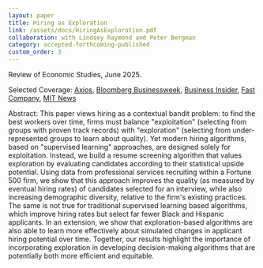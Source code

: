 ```yaml
---
layout: paper
title: Hiring as Exploration
link: /assets/docs/HiringAsExploration.pdf
collaboration: with Lindsey Raymond and Peter Bergman
category: accepted-forthcoming-published
custom_order: 3
---
```

  <div>
  <div class="text-teal-600 text-base mb-2">
    <p><span class="italic">Review of Economic Studies</span>, June 2025. </p>
    <p>Selected Coverage:
      <a href="https://www.axios.com/ai-robots-recruiting-hiring-discrimination-d7701e2b-aae1-4dba-8aa0-17e7acb32ab1.html" class="italic">Axios</a>,
      <a href="https://www.bloomberg.com/news/articles/2021-02-25/how-to-hire-better-mit-sloan-economist-danielle-li" class="italic">Bloomberg Businessweek</a>,
      <a href="https://www.businessinsider.com/hiring-recruiting-diversity-top-talent-machine-learning-exploration-based-algorithm-2020-10" class="italic">Business Insider</a>,
      <a href="https://www.fastcompany.com/90575394/design-of-hiring-algorithms-can-double-diversity-in-firms" class="italic">Fast Company</a>,
      <a href="https://mitsloan.mit.edu/ideas-made-to-matter/exploration-based-algorithms-can-improve-hiring-quality-and-diversity" class="italic">MIT News</a>
          </p>
  </div>
  <p><span class="font-medium">Abstract: </span>This paper views hiring as a contextual bandit problem: to find the best workers over time, firms must balance "exploitation" (selecting from groups with proven track records) with "exploration" (selecting from under-represented groups to learn about quality).  Yet modern hiring algorithms, based on "supervised learning" approaches, are designed solely for exploitation.  Instead, we build a resume screening algorithm that values exploration by evaluating candidates according to their statistical upside potential.  Using data from professional services recruiting within a Fortune 500 firm, we show that this approach improves the quality (as measured by eventual hiring rates) of candidates selected for an interview, while also increasing demographic diversity, relative to the firm's existing practices.  The same is not true for traditional supervised learning based algorithms, which improve hiring rates but select far fewer Black and Hispanic applicants.  In an extension, we show that exploration-based algorithms are also able to learn more effectively about simulated changes in applicant hiring potential over time. Together, our results highlight the importance of incorporating exploration in developing decision-making algorithms that are potentially both more efficient and equitable.</p>
</div>

